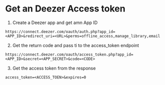 # Get an Deezer Access token

1. Create a Deezer app and get amn App ID

`https://connect.deezer.com/oauth/auth.php?app_id=<APP_ID>&redirect_uri=<URL>&perms=offline_access,manage_library,email`

2. Get the return code and pass ti to the access_token endpoint

`https://connect.deezer.com/oauth/access_token.php?app_id=<APP_ID>&secret=<APP_SECRET>&code=<CODE>`

3. Get the access token from the response

`access_token=<ACCESS_TOEN>&expires=0`
